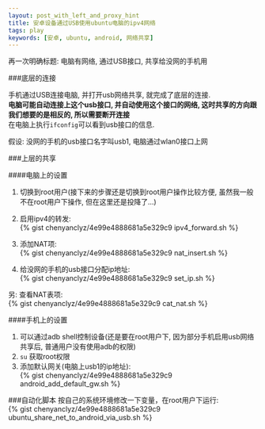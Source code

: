 ```yaml
---
layout: post_with_left_and_proxy_hint
title: 安卓设备通过USB使用ubuntu电脑的ipv4网络
tags: play
keywords: [安卓, ubuntu, android, 网络共享]
---
```

再一次明确标题: 电脑有网络, 通过USB接口, 共享给没网的手机用


###底层的连接

手机通过USB连接电脑, 并打开usb网络共享, 就完成了底层的连接.    
**电脑可能自动连接上这个usb接口, 并自动使用这个接口的网络, 这时共享的方向跟我们想要的是相反的, 所以需要断开连接**    
在电脑上执行`ifconfig`可以看到usb接口的信息.    
    
假设: 没网的手机的usb接口名字叫usb1, 电脑通过wlan0接口上网     


###上层的共享

####电脑上的设置
1. 切换到root用户(接下来的步骤还是切换到root用户操作比较方便, 虽然我一般不在root用户下操作, 但在这里还是投降了...)    

2. 启用ipv4的转发:     
{% gist chenyanclyz/4e99e4888681a5e329c9 ipv4_forward.sh %}

3. 添加NAT项:    
{% gist chenyanclyz/4e99e4888681a5e329c9 nat_insert.sh %}

4. 给没网的手机的usb接口分配ip地址:    
{% gist chenyanclyz/4e99e4888681a5e329c9 set_ip.sh %}

另: 查看NAT表项:    
{% gist chenyanclyz/4e99e4888681a5e329c9 cat_nat.sh %}

####手机上的设置
1. 可以通过adb shell控制设备(还是要在root用户下, 因为部分手机启用usb网络共享后, 普通用户没有使用adb的权限)    
2. `su` 获取root权限
3. 添加默认网关(电脑上usb1的ip地址):    
{% gist chenyanclyz/4e99e4888681a5e329c9 android_add_default_gw.sh %}


###自动化脚本
按自己的系统环境修改一下变量，在root用户下运行:    
{% gist chenyanclyz/4e99e4888681a5e329c9 ubuntu_share_net_to_android_via_usb.sh %}

